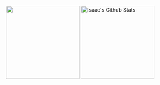 <img align="center" height="200px" src="https://github-readme-stats.vercel.app/api/top-langs/?username=spacey-sooty&langs_count=10&theme=dark&layout=compact" />
<img align="center" height="200px" src="https://github-readme-stats-git-masterrstaa-rickstaa.vercel.app/api?username=spacey-sooty&show_icons=true&count_private=true&include_all_commits=true&line_height=25&theme=dark" alt="Isaac's Github Stats" />
